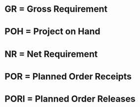 # GR = Gross Requirement
# POH = Project on Hand
# NR = Net Requirement
# POR = Planned Order Receipts
# PORI = Planned Order Releases